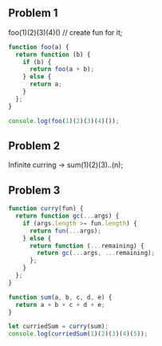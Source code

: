 ## Problem 1

foo(1)(2)(3)(4)() // create fun for it;

```js
function foo(a) {
  return function (b) {
    if (b) {
      return foo(a + b);
    } else {
      return a;
    }
  };
}

console.log(foo(1)(2)(3)(4)());
```

## Problem 2

Infinite curring -> sum(1)(2)(3)..(n);

## Problem 3

```js
function curry(fun) {
  return function gc(...args) {
    if (args.length >= fun.length) {
      return fun(...args);
    } else {
      return function (...remaining) {
        return gc(...args, ...remaining);
      };
    }
  };
}

function sum(a, b, c, d, e) {
  return a + b + c + d + e;
}

let curriedSum = curry(sum);
console.log(curriedSum(1)(2)(3)(4)(5));
```
